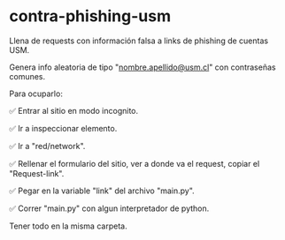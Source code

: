 # contra-phishing-usm
Llena de requests con información falsa a links de phishing de cuentas USM.

Genera info aleatoria de tipo "nombre.apellido@usm.cl" con contraseñas comunes.

Para ocuparlo:

✅ Entrar al sitio en modo incognito.

✅ Ir a inspeccionar elemento.

✅ Ir a "red/network".

✅ Rellenar el formulario del sitio, ver a donde va el request, copiar el "Request-link".

✅ Pegar en la variable "link" del archivo "main.py".

✅  Correr "main.py" con algun interpretador de python.

Tener todo en la misma carpeta.
